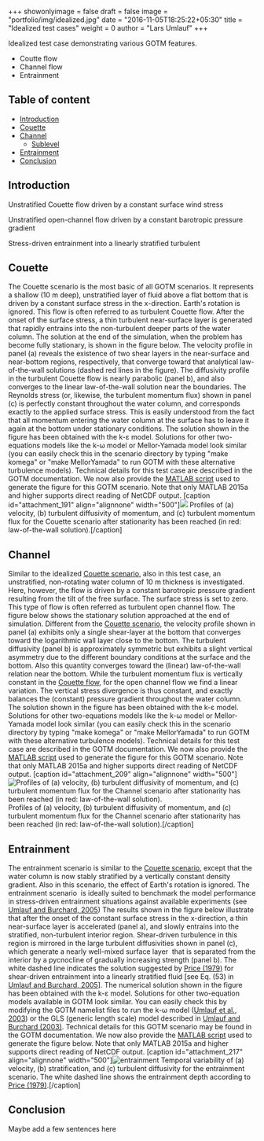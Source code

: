 +++
showonlyimage = false
draft = false
image = "portfolio/img/idealized.jpg"
date = "2016-11-05T18:25:22+05:30"
title = "Idealized test cases"
weight = 0
author = "Lars Umlauf"
+++

Idealized test case demonstrating various GOTM features.

- Coutte flow
- Channel flow
- Entrainment

<!--more-->

Table of content
----------------

-   [Introduction](#introduction)
-   [Couette](#couette)
-   [Channel](#channel)
    -   [Sublevel](#sublevel)
-   [Entrainment](#entrainment)
-   [Conclusion](#conclusion)

Introduction
------------

Unstratified Couette flow driven by a constant surface wind stress

Unstratified open-channel flow driven by a constant barotropic pressure gradient

Stress-driven entrainment into a linearly stratified turbulent


Couette
-------

The Couette scenario is the most basic of all GOTM scenarios. It represents a 
shallow (10 m deep), unstratified layer of fluid above a flat bottom that is 
driven by a constant surface stress in the x-direction. Earth's rotation is 
ignored. This flow is often referred to as turbulent Couette flow. After the 
onset of the surface stress, a thin turbulent near-surface layer is generated 
that rapidly entrains into the non-turbulent deeper parts of the water column. 
The solution at the end of the simulation, when the problem has become fully 
stationary, is shown in the figure below. The velocity profile in panel (a) 
reveals the existence of two shear layers in the near-surface and near-bottom 
regions, respectively, that converge toward that analytical law-of-the-wall 
solutions (dashed red lines in the figure). The diffusivity profile in the 
turbulent Couette flow is nearly parabolic (panel b), and also converges to the 
linear law-of-the-wall solution near the boundaries. The Reynolds stress (or, 
likewise, the turbulent momentum flux) shown in panel (c) is perfectly constant 
throughout the water column, and corresponds exactly to the applied surface 
stress. This is easily understood from the fact that all momentum entering the 
water column at the surface has to leave it again at the bottom under 
stationary conditions. The solution shown in the figure has been obtained with 
the k-ε model. Solutions for other two-equations models like the k-ω model or 
Mellor-Yamada model look similar (you can easily check this in the scenario 
directory by typing "make komega" or "make MellorYamada" to run GOTM with these 
alternative turbulence models). Technical details for this test case are 
described in the GOTM documentation. We now also provide the 
[MATLAB script](https://www.dropbox.com/s/xg2ccph2s5zjija/couette.m?dl=0) 
used to 
generate the figure for this GOTM scenario. Note that only MATLAB 2015a and 
higher supports direct reading of NetCDF output. 
[caption id="attachment_191" 
align="alignnone" width="500"]![](/portfolio/img/couette-705x1024.jpg) Profiles 
of (a) velocity, (b) turbulent diffusivity of momentum, and (c) turbulent 
momentum flux for the Couette scenario after stationarity has been reached (in 
red: law-of-the-wall solution).[/caption]


Channel
-------

Similar to the idealized [Couette scenario](#couette), also in this test case, 
an unstratified, non-rotating water column of 10 m thickness is investigated. 
Here, however, the flow is driven by a constant barotropic pressure gradient 
resulting from the tilt of the free surface. The surface stress is set to zero. 
This type of flow is often referred as turbulent open channel flow. The figure 
below shows the stationary solution approached at the end of simulation. 
Different from the [Couette scenario](#couette), the velocity profile shown in 
panel (a) exhibits only a single shear-layer at the bottom that converges 
toward the logarithmic wall layer close to the bottom. The turbulent 
diffusivity (panel b) is approximately symmetric but exhibits a slight vertical 
asymmetry due to the different boundary conditions at the surface and the 
bottom. Also this quantity converges toward the (linear) law-of-the-wall 
relation near the bottom. While the turbulent momentum flux is vertically 
constant in the [Couette flow](#couette), for the open channel flow we find a 
linear variation. The vertical stress divergence is thus constant, and exactly 
balances the (constant) pressure gradient throughout the water column. The 
solution shown in the figure has been obtained with the k-ε model. Solutions 
for other two-equations models like the k-ω model or Mellor-Yamada model look 
similar (you can easily check this in the scenario directory by typing "make 
komega" or "make MellorYamada" to run GOTM with these alternative turbulence 
models). Technical details for this test case are described in the GOTM 
documentation. We now also provide the 
[MATLAB script](https://www.dropbox.com/s/xg2ccph2s5zjija/couette.m?dl=0) 
used to 
generate the figure for this GOTM scenario. Note that only MATLAB 2015a and 
higher supports direct reading of NetCDF output. 
[caption id="attachment_209" 
align="alignnone" width="500"]![Profiles of \(a\) velocity, \(b\) turbulent 
diffusivity of momentum, and \(c\) turbulent momentum flux for the Channel 
scenario after stationarity has been reached \(in red: law-of-the-wall 
solution\).](/portfolio/img/channel-705x1024.jpg) Profiles of (a) velocity, (b) 
turbulent diffusivity of momentum, and (c) turbulent momentum flux for the 
Channel scenario after stationarity has been reached (in red: law-of-the-wall 
solution).[/caption]


Entrainment
-----------

The entrainment scenario is similar to the 
[Couette scenario](/examples/nns/couette/), 
except that the water column is now stably 
stratified by a vertically constant density gradient. Also in this scenario, 
the effect of Earth's rotation is ignored. The entrainment scenario  is 
ideally suited to benchmark the model performance in stress-driven entrainment 
situations against available experiments (see 
[Umlauf and Burchard, 2005](http://dx.doi.org/10.1016/j.csr.2004.08.004)) 
The results shown in the 
figure below illustrate that after the onset of the constant surface stress in 
the x-direction, a thin near-surface layer is accelerated (panel a), and slowly 
entrains into the stratified, non-turbulent interior region. Shear-driven 
turbulence in this region is mirrored in the large turbulent diffusivities 
shown in panel (c), which generate a nearly well-mixed surface layer  that is 
separated from the interior by a pycnocline of gradually increasing strength 
(panel b). The white dashed line indicates the solution suggested by 
[Price (1979)](http://dx.doi.org/10.1017/S0022112079002366) 
for shear-driven 
entrainment into a linearly stratified fluid 
[see Eq. (53) in [Umlauf and Burchard, 2005](http://dx.doi.org/10.1016/j.csr.2004.08.004)]. 
The numerical 
solution shown in the figure has been obtained with the k-ε model. Solutions 
for other two-equation models available in GOTM look similar. You can easily 
check this by modifying the GOTM namelist files to run the k-ω model 
([Umlauf et al., 2003](http://dx.doi.org/10.1016/S1463-5003\(02\)00039-2)) 
or the GLS (generic length scale) model described in 
[Umlauf and Burchard (2003)](http://dx.doi.org/10.1357/002224003322005087). 
Technical details for this GOTM scenario may be found in the GOTM documentation. 
We now also provide the 
[MATLAB script](https://www.dropbox.com/s/7tlj1kqibon4n4w/entrainment.m?dl=0) 
used to generate the figure below. Note that only MATLAB 2015a and higher supports 
direct reading of NetCDF output. 
[caption id="attachment_217" align="alignnone" 
width="500"]![entrainment](/portfolio/img/entrainment-705x1024.jpg) Temporal 
variability of (a) velocity, (b) stratification, and (c) turbulent diffusivity 
for the entrainment scenario. The white dashed line shows the entrainment depth 
according to 
[Price (1979)](http://dx.doi.org/10.1017/S0022112079002366).[/caption]


Conclusion
----------

Maybe add a few sentences here
